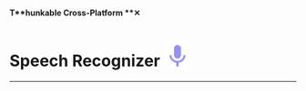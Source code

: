 #### T**hunkable Cross-Platform **✕

# Speech Recognizer ![](/assets/iOSviewIconSpeechRecognizer.png)

---



